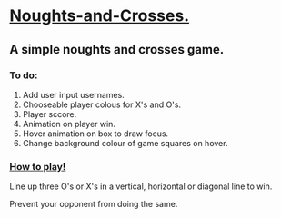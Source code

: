<h1> <ins> Noughts-and-Crosses. </ins> </h1>
<h2> A simple noughts and crosses game. </h2>
<h3> To do: </h3>
<ol>
  <li> Add user input usernames. </li> 
  <li>Chooseable player colous for X's and O's.</li>
  <li>Player sccore.</li>
  <li>Animation on player win.</li>
  <li>Hover animation on box to draw focus.</li>
  <li>Change background colour of game squares on hover. </li>
</ol>

<h3><ins> How to play!</ins></h3>

  <p>Line up three O's or X's in a vertical, horizontal or diagonal line to win.</p> 
  <p>Prevent your opponent from doing the same.</p>

